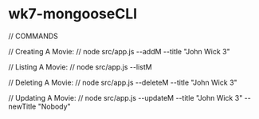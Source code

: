 ﻿# wk7-mongooseCLI



// COMMANDS

// Creating A Movie:
// node src/app.js --addM --title "John Wick 3"

// Listing A Movie:
// node src/app.js --listM

// Deleting A Movie:
// node src/app.js --deleteM --title "John Wick 3"

// Updating A Movie:
// node src/app.js --updateM --title "John Wick 3" --newTitle "Nobody"
